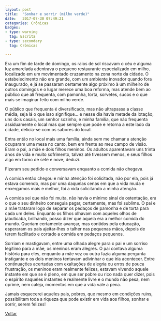 ```yaml
---
layout: post
title:  "Sonhar e sorrir (milho verde)"
date:   2017-07-30 07:49:21
categories: Crônicas
badges:
- type: warning
  tag: Escrita
- type: secondary
  tag: Crônicas

---
```


Era um fim de tarde de domingo, os raios de sol riscavam o céu e alguma luz amarelada adentrava o pequeno restaurante especializado em milho, localizado em um movimentado cruzamento na zona norte da cidade. O estabelecimento não era grande, com um ambiente inovador quando fora inaugurado, e já se passaram certamente algo próximo à um milheiro de outros domingos e o lugar merece uma boa reforma, mas atende bem ao público que ali frequenta, com pamonha, torta, sorvetes, sucos e o que mais se imaginar feito com milho verde.

<!--more-->

O público que frequenta é diversificado, mas não ultrapassa a classe média, seja lá o que isso signifique… e nesse dia havia metade da lotação, uns dois casais, um senhor sozinho, e minha família, que não frequenta assiduamente o local mas que sempre que pode e retorna a este lado da cidade, delicia-se com os sabores do local.

Entra então no local mais uma família, ainda sem me chamar a atenção ocuparam uma mesa no canto, bem em frente ao meu campo de visão. Eram o pai, a mãe e dois filhos meninos. Os adultos aparentavam uns trinta anos de vida e muito sofrimento, talvez até tivessem menos, e seus filhos algo em torno de sete e nove, deduzi.

Fizeram seu pedido e conversavam enquanto a comida não chegava.

A comida então chegou e minha atenção foi solicitada, não por ela, pois já estava comendo, mas por uma daquelas cenas em que a vida muda e enxergamos mais e melhor, foi a vida solicitando a minha atenção.

A comida sei que não foi muita, não havia o mínimo sinal de ostentação, era o que o seu dinheiro conseguia pagar, certamente, mas foi sublime. O pai e a mãe trataram logo de separar os pedaços de pamonha e de torta para cada um deles. Enquanto os filhos olhavam com aqueles olhos de jabuticaba, brilhando, posso dizer que aquela era a melhor comida do mundo. Queriam certamente avançar, mas contidos pela educação, esperaram os pais ajeitar-lhes o talher nas pequenas mãos, depois de terem facilitado e cortado a comida em pedaços pequenos.

Sorriam e mastigavam, entre uma olhada alegre para o pai e um sorriso legítimo para a mãe, os meninos eram alegres. O pai contava alguma história para eles, enquanto a mãe vez ou outra fazia alguma pergunta instigante e os dois meninos tentavam adivinhar o que iria acontecer. Entre continuações acertadas com exaltações de alegria ou erros de pouca frustração, os meninos eram realmente felizes, estavam vivendo aquele instante em que se é pleno, em que ser pobre ou rico nada quer dizer, pois o espírito naqueles instantes é realmente livre e o mundo não pesa, nem oprime, nem caleja, momentos em que a vida vale a pena.

Jamais esquecerei aqueles pais, pobres, que mesmo em condições ruins, possibilitam toda a riqueza que pode existir em vida aos filhos, sonhar e sorrir, serem felizes!


[Voltar]({{site.baseurl}}/docs/humanidades)